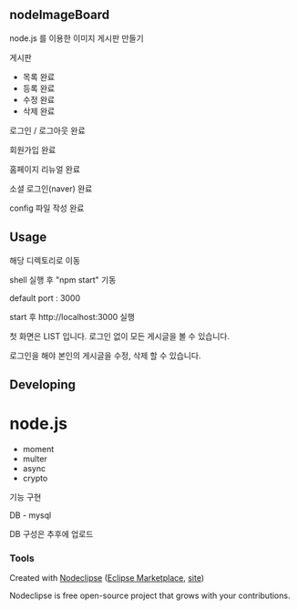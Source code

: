 

## nodeImageBoard

node.js 를 이용한 이미지 게시판 만들기

게시판
- 목록 완료
- 등록 완료
- 수정 완료
- 삭제 완료

로그인 / 로그아웃 완료

회원가입 완료

홈페이지 리뉴얼 완료

소셜 로그인(naver) 완료

config 파일 작성 완료

## Usage

<local>
해당 디렉토리로 이동

shell 실행 후 "npm start" 기동


default port : 3000

start 후 http://localhost:3000 실행

첫 화면은 LIST 입니다.
로그인 없이 모든 게시글을 볼 수 있습니다.

로그인을 해야 본인의 게시글을 수정, 삭제 할 수 있습니다.


## Developing

# node.js
- moment
- multer
- async
- crypto

기능 구현

DB - mysql

DB 구성은 추후에 업로드

### Tools

Created with [Nodeclipse](https://github.com/Nodeclipse/nodeclipse-1)
 ([Eclipse Marketplace](http://marketplace.eclipse.org/content/nodeclipse), [site](http://www.nodeclipse.org))   

Nodeclipse is free open-source project that grows with your contributions.
